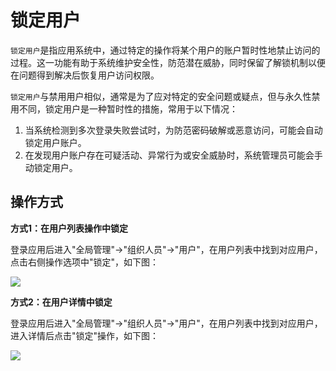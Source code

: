 锁定用户
===

`锁定用户`是指应用系统中，通过特定的操作将某个用户的账户暂时性地禁止访问的过程。这一功能有助于系统维护安全性，防范潜在威胁，同时保留了解锁机制以便在问题得到解决后恢复用户访问权限。

`锁定用户`与禁用用户相似，通常是为了应对特定的安全问题或疑点，但与永久性禁用不同，锁定用户是一种暂时性的措施，常用于以下情况：

1. 当系统检测到多次登录失败尝试时，为防范密码破解或恶意访问，可能会自动锁定用户账户。
2. 在发现用户账户存在可疑活动、异常行为或安全威胁时，系统管理员可能会手动锁定用户。

## 操作方式

**方式1：在用户列表操作中锁定**

登录应用后进入"全局管理"->"组织人员"->"用户"，在用户列表中找到对应用户，点击右侧操作选项中"锁定"，如下图：

![](https://bj-c1-prod-files.xcan.cloud/storage/pubapi/v1/file/user-lock.png?fid=207887590483820670&fpt=fcFtwE7VKB5kuMNHF3AsDbQx7vTF2hF8YQSeg1rZ)

**方式2：在用户详情中锁定**

登录应用后进入"全局管理"->"组织人员"->"用户"，在用户列表中找到对应用户，进入详情后点击"锁定"操作，如下图：

![](https://bj-c1-prod-files.xcan.cloud/storage/pubapi/v1/file/user-lock2.png?fid=207887590483820672&fpt=oWa8SUNi5O2HdA1VP16L5Tn9Lfnviw7Nangnc06W)
